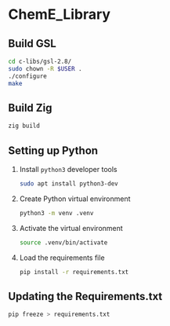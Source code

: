 # ChemE_Library

## Build GSL

```sh
cd c-libs/gsl-2.8/
sudo chown -R $USER .
./configure
make
```

## Build Zig

```sh
zig build
```

## Setting up Python

1. Install `python3` developer tools

   ```sh
   sudo apt install python3-dev
   ```

1. Create Python virtual environment

   ```sh
   python3 -m venv .venv
   ```

1. Activate the virtual environment

   ```sh
   source .venv/bin/activate
   ```

1. Load the requirements file

   ```sh
   pip install -r requirements.txt
   ```

## Updating the Requirements.txt

```sh
pip freeze > requirements.txt
```
